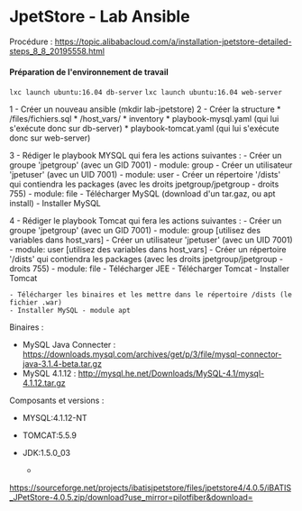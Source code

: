 # JpetStore - Lab Ansible



Procédure :
https://topic.alibabacloud.com/a/installation-jpetstore-detailed-steps_8_8_20195558.html


#### Préparation de l'environnement de travail
`lxc launch ubuntu:16.04 db-server`
`lxc launch ubuntu:16.04 web-server`



1 - Créer un nouveau ansible (mkdir lab-jpetstore)
2 - Créer la structure
    * /files/fichiers.sql
        * /host_vars/
        * inventory
        * playbook-mysql.yaml (qui lui s'exécute donc sur db-server)
        * playbook-tomcat.yaml (qui lui s'exécute donc sur web-server)

3 - Rédiger le playbook MYSQL qui fera les actions suivantes :
    - Créer un groupe 'jpetgroup' (avec un GID 7001) - module: group
    - Créer un utilisateur 'jpetuser' (avec un UID 7001) - module: user
    - Créer un répertoire '/dists' qui contiendra les packages (avec les droits jpetgroup/jpetgroup - droits 755) - module: file
    - Télécharger MySQL (download d'un tar.gaz, ou apt install)
    - Installer MySQL

4 - Rédiger le playbook Tomcat qui fera les actions suivantes :
    - Créer un groupe 'jpetgroup' (avec un GID 7001) - module: group [utilisez des variables dans host_vars]
    - Créer un utilisateur 'jpetuser' (avec un UID 7001) - module: user [utilisez des variables dans host_vars]
    - Créer un répertoire '/dists' qui contiendra les packages (avec les droits jpetgroup/jpetgroup - droits 755) - module: file
    - Télécharger JEE
    - Télécharger Tomcat
    - Installer Tomcat

    - Télécharger les binaires et les mettre dans le répertoire /dists (le fichier .war)
    - Installer MySQL - module apt


Binaires :
- MySQL Java Connecter : https://downloads.mysql.com/archives/get/p/3/file/mysql-connector-java-3.1.4-beta.tar.gz
- MySQL 4.1.12 : http://mysql.he.net/Downloads/MySQL-4.1/mysql-4.1.12.tar.gz


Composants et versions :
- MYSQL:4.1.12-NT
- TOMCAT:5.5.9
- JDK:1.5.0_03





    - 



https://sourceforge.net/projects/ibatisjpetstore/files/jpetstore4/4.0.5/iBATIS_JPetStore-4.0.5.zip/download?use_mirror=pilotfiber&download=
